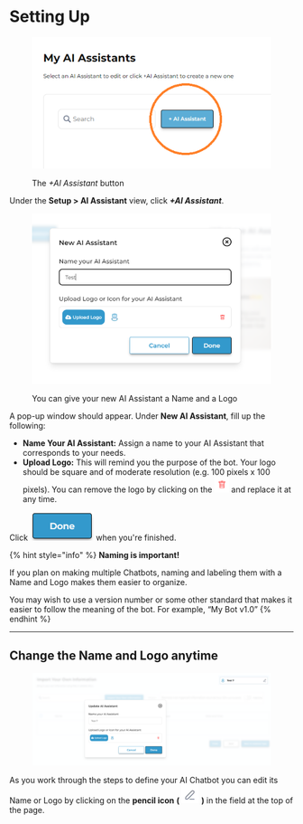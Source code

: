 # Setting Up

<figure><img src="../../.gitbook/assets/image (2) (1) (1) (1).png" alt=""><figcaption><p>The <em>+AI Assistant</em> button</p></figcaption></figure>

Under the **Setup > AI Assistant** view, click _**+AI Assistant**_.&#x20;

<figure><img src="../../.gitbook/assets/image (3) (1) (1) (1).png" alt=""><figcaption><p>You can give your new AI Assistant a Name and a Logo</p></figcaption></figure>

A pop-up window should appear. Under **New AI Assistant**, fill up the following:

* **Name Your AI Assistant:** Assign a name to your AI Assistant that corresponds to your needs.&#x20;
* **Upload Logo:** This will remind you the purpose of the bot. Your logo should be square and of moderate resolution (e.g. 100 pixels x 100 pixels). You can remove the logo by clicking on the ![](<../../.gitbook/assets/image (60).png>) and replace it at any time.&#x20;

Click ![](<../../.gitbook/assets/image (48).png>) when you're finished.

{% hint style="info" %}
**Naming is important!**

If you plan on making multiple Chatbots, naming and labeling them with a Name and Logo makes them easier to organize.&#x20;

You may wish to use a version number or some other standard that makes it easier to follow the meaning of the bot. For example, “My Bot v1.0”
{% endhint %}

***

## Change the Name and Logo anytime

<figure><img src="../../.gitbook/assets/image (61).png" alt=""><figcaption></figcaption></figure>

As you work through the steps to define your AI Chatbot you can edit its Name or Logo by clicking on the **pencil icon** **(** ![](<../../.gitbook/assets/image (46).png>) **)** in the field at the top of the page.&#x20;
